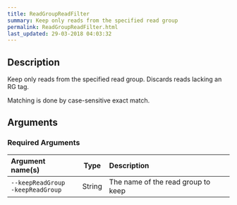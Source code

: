 ```yaml
---
title: ReadGroupReadFilter
summary: Keep only reads from the specified read group
permalink: ReadGroupReadFilter.html
last_updated: 29-03-2018 04:03:32
---
```


## Description

Keep only reads from the specified read group. Discards reads lacking an RG tag.

 <p>Matching is done by case-sensitive exact match.</p>

## Arguments

### Required Arguments

| Argument name(s) | Type | Description |
| :--------------- | :--: | :------ |
| `--keepReadGroup`<br/>`-keepReadGroup` | String | The name of the read group to keep |


